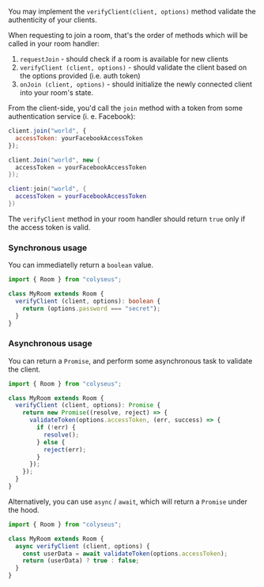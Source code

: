 You may implement the `verifyClient(client, options)` method validate the authenticity of your clients.

When requesting to join a room, that's the order of methods which will be called in your room handler:

1. `requestJoin` - should check if a room is available for new clients
2. `verifyClient (client, options)` - should validate the client based on the options provided (i.e. auth token)
3. `onJoin (client, options)` - should initialize the newly connected client into your room's state.

From the client-side, you'd call the `join` method with a token from some authentication service (i. e. Facebook):

```javascript fct_label="JavaScript"
client.join("world", {
  accessToken: yourFacebookAccessToken
});
```

```csharp fct_label="C#"
client.Join("world", new {
  accessToken = yourFacebookAccessToken
});
```

```lua fct_label="Lua"
client:join("world", {
  accessToken = yourFacebookAccessToken
})
```

The `verifyClient` method in your room handler should return `true` only if the access token is valid.

### Synchronous usage

You can immediatelly return a `boolean` value.

```typescript
import { Room } from "colyseus";

class MyRoom extends Room {
  verifyClient (client, options): boolean {
    return (options.password === "secret");
  }
}
```

### Asynchronous usage

You can return a `Promise`, and perform some asynchronous task to validate the client.

```typescript
import { Room } from "colyseus";

class MyRoom extends Room {
  verifyClient (client, options): Promise {
    return new Promise((resolve, reject) => {
      validateToken(options.accessToken, (err, success) => {
        if (!err) {
          resolve();
        } else {
          reject(err);
        }
      });
    });
  }
}
```

Alternatively, you can use `async` / `await`, which will return a `Promise` under the hood.

```typescript
import { Room } from "colyseus";

class MyRoom extends Room {
  async verifyClient (client, options) {
    const userData = await validateToken(options.accessToken);
    return (userData) ? true : false;
  }
}
```
